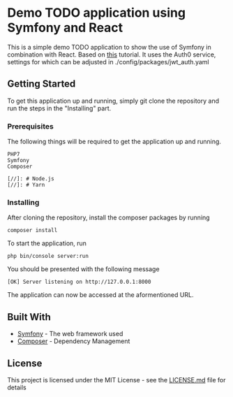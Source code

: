 # Demo TODO application using Symfony and React

This is a simple demo TODO application to show the use of Symfony in combination with React. Based on [this](https://auth0.com/blog/developing-modern-apps-with-symfony-and-react/) tutorial. It uses the Auth0 service, settings for which can be adjusted in ./config/packages/jwt_auth.yaml

## Getting Started

To get this application up and running, simply git clone the repository and run the steps in the "Installing" part.

### Prerequisites

The following things will be required to get the application up and running.

```
PHP7
Symfony
Composer

[//]: # Node.js
[//]: # Yarn

```

### Installing

After cloning the repository, install the composer packages by running

```
composer install
```

To start the application, run

```
php bin/console server:run
```

You should be presented with the following message

```
[OK] Server listening on http://127.0.0.1:8000
```

The application can now be accessed at the aformentioned URL.

## Built With

* [Symfony](https://symfony.com/) - The web framework used
* [Composer](https://getcomposer.org/) - Dependency Management

## License

This project is licensed under the MIT License - see the [LICENSE.md](LICENSE.md) file for details
